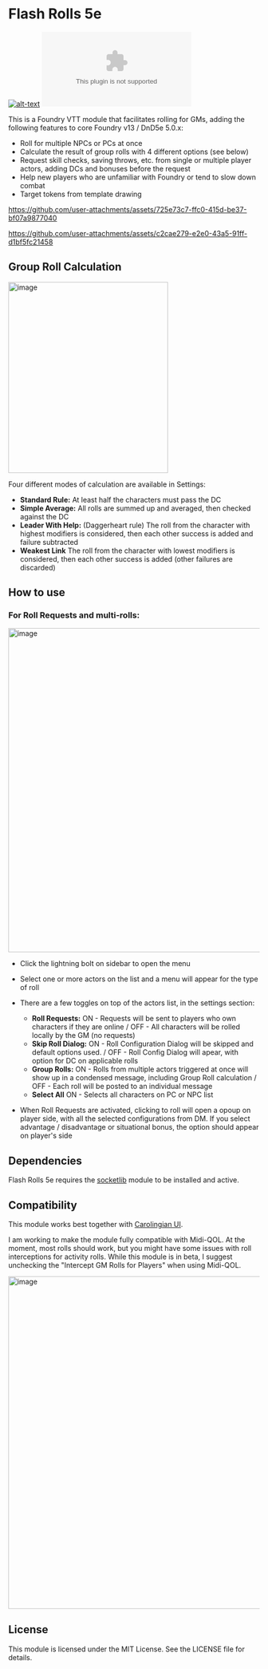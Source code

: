 # Flash Rolls 5e

[![alt-text](https://img.shields.io/badge/-Discord-%235662f6?style=for-the-badge)](https://discord.gg/cAuTaTYda3) 
![GitHub Downloads (specific asset, all releases)](https://img.shields.io/github/downloads/crlngn/flash-rolls-5e/module.zip?color=2b82fc&label=DOWNLOADS&style=for-the-badge)

This is a Foundry VTT module that facilitates rolling for GMs, adding the following features to core Foundry v13 / DnD5e 5.0.x: 
- Roll for multiple NPCs or PCs at once
- Calculate the result of group rolls with 4 different options (see below)
- Request skill checks, saving throws, etc. from single or multiple player actors, adding DCs and bonuses before the request
- Help new players who are unfamiliar with Foundry or tend to slow down combat
- Target tokens from template drawing


https://github.com/user-attachments/assets/725e73c7-ffc0-415d-be37-bf07a9877040

https://github.com/user-attachments/assets/c2cae279-e2e0-43a5-91ff-d1bf5fc21458


## Group Roll Calculation

<img width="320" height="383" alt="image" src="https://github.com/user-attachments/assets/f2f36d65-568e-4907-b362-7b70991a1779" />

Four different modes of calculation are available in Settings:
  - **Standard Rule:** At least half the characters must pass the DC
  - **Simple Average:** All rolls are summed up and averaged, then checked against the DC
  - **Leader With Help:** (Daggerheart rule) The roll from the character with highest modifiers is considered, then each other success is added and failure subtracted
  - **Weakest Link** The roll from the character with lowest modifiers is considered, then each other success is added (other failures are discarded)


## How to use

### For Roll Requests and multi-rolls:

  <img width="650" alt="image" src="https://github.com/user-attachments/assets/7df899ba-3966-4edb-87c4-0693c17bf36b" />
  
  - Click the lightning bolt on sidebar to open the menu
  - Select one or more actors on the list and a menu will appear for the type of roll
  - There are a few toggles on top of the actors list, in the settings section:
    - **Roll Requests:** ON - Requests will be sent to players who own characters if they are online / OFF - All characters will be rolled locally by the GM (no requests)
    - **Skip Roll Dialog:** ON - Roll Configuration Dialog will be skipped and default options used. / OFF - Roll Config Dialog will apear, with option for DC on applicable rolls
    - **Group Rolls:** ON - Rolls from multiple actors triggered at once will show up in a condensed message, including Group Roll calculation / OFF - Each roll will be posted to an individual message
    - **Select All** ON - Selects all characters on PC or NPC list
    
  - When Roll Requests are activated, clicking to roll will open a opoup on player side, with all the selected configurations from DM. If you select advantage / disadvantage or situational bonus, the option should appear on player's side

## Dependencies

Flash Rolls 5e requires the [socketlib](https://github.com/manuelVo/foundryvtt-socketlib) module to be installed and active.


## Compatibility

This module works best together with [Carolingian UI](https://foundryvtt.com/packages/crlngn-ui).

I am working to make the module fully compatible with Midi-QOL. At the moment, most rolls should work, but you might have some issues with roll interceptions for activity rolls. 
While this module is in beta, I suggest unchecking the "Intercept GM Rolls for Players" when using Midi-QOL.

<img width="702" height="667" alt="image" src="https://github.com/user-attachments/assets/1613a2b9-f0cd-4b86-96fa-50ab6a84831d" />

## License

This module is licensed under the MIT License. See the LICENSE file for details.
